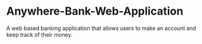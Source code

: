# Anywhere-Bank-Web-Application
A web based banking application that allows users to make an account and keep track of their money.
